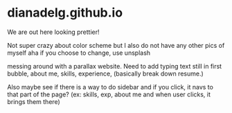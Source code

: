 # dianadelg.github.io

We are out here looking prettier!

Not super crazy about color scheme but I also do not have any other pics of myself aha
    if you choose to change, use unsplash


messing around with a parallax website. Need to add typing text still in first bubble, about me, skills, experience, (basically break down resume.)


Also maybe see if there is a way to do sidebar and if you click, it navs to that part of the page? (ex: skills, exp, about me and when user clicks, it brings them there)
